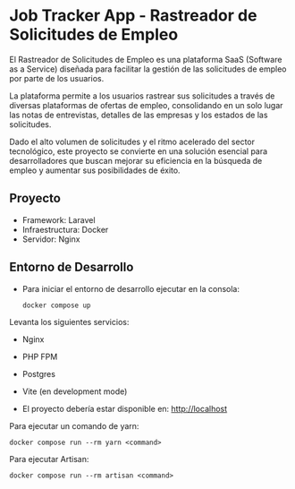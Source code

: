 # Job Tracker App - Rastreador de Solicitudes de Empleo

El Rastreador de Solicitudes de Empleo es una plataforma SaaS (Software as a Service) diseñada para facilitar la gestión de las solicitudes de empleo por parte de los usuarios.

La plataforma permite a los usuarios rastrear sus solicitudes a través de diversas plataformas de ofertas de empleo, consolidando en un solo lugar las notas de entrevistas, detalles de las empresas y los estados de las solicitudes.

Dado el alto volumen de solicitudes y el ritmo acelerado del sector tecnológico, este proyecto se convierte en una solución esencial para desarrolladores que buscan mejorar su eficiencia en la búsqueda de empleo y aumentar sus posibilidades de éxito.

## Proyecto

-   Framework: Laravel
-   Infraestructura: Docker
-   Servidor: Nginx

## Entorno de Desarrollo

-   Para iniciar el entorno de desarrollo ejecutar en la consola:

    ```shell
    docker compose up
    ```

Levanta los siguientes servicios:

-   Nginx
-   PHP FPM
-   Postgres
-   Vite (en development mode)

-   El proyecto debería estar disponible en: [http://localhost](http://localhost)

Para ejecutar un comando de yarn:

```shell
docker compose run --rm yarn <command>
```

Para ejecutar Artisan:

```shell
docker compose run --rm artisan <command>
```
